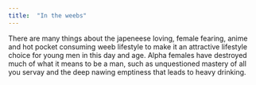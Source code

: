 ```yaml
---
title:  "In the weebs"
---
```


There are many things about the japeneese loving, female fearing, anime
and hot pocket consuming weeb lifestyle to make it an attractive lifestyle
choice for young men in this day and age.  Alpha females have destroyed much
of what it means to be a man, such as unquestioned mastery of all you servay 
and the deep nawing emptiness that leads to heavy drinking.